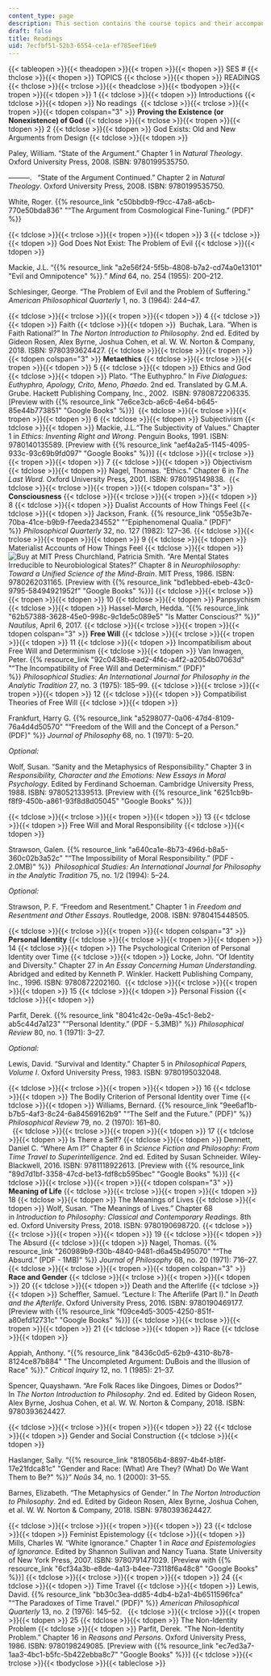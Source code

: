 ```yaml
---
content_type: page
description: This section contains the course topics and their accompanying readings.
draft: false
title: Readings
uid: 7ecfbf51-52b3-6554-ce1a-ef785eef16e9
---
```

{{< tableopen >}}{{< theadopen >}}{{< tropen >}}{{< thopen >}}
SES #
{{< thclose >}}{{< thopen >}}
TOPICS
{{< thclose >}}{{< thopen >}}
READINGS
{{< thclose >}}{{< trclose >}}{{< theadclose >}}{{< tbodyopen >}}{{< tropen >}}{{< tdopen >}}
1
{{< tdclose >}}{{< tdopen >}}
Introductions
{{< tdclose >}}{{< tdopen >}}
No readings 
{{< tdclose >}}{{< trclose >}}{{< tropen >}}{{< tdopen colspan="3" >}}
**Proving the Existence (or Nonexistence) of God**
{{< tdclose >}}{{< trclose >}}{{< tropen >}}{{< tdopen >}}
2
{{< tdclose >}}{{< tdopen >}}
God Exists: Old and New Arguments from Design
{{< tdclose >}}{{< tdopen >}}

Paley, William. “State of the Argument.” Chapter 1 in *Natural Theology*. Oxford University Press, 2008. ISBN: 9780199535750. 

———.   “State of the Argument Continued.” Chapter 2 in *Natural Theology*. Oxford University Press, 2008. ISBN: 9780199535750.

White, Roger. {{% resource_link "c50bbdb9-f9cc-47a8-a6cb-770e50bda836" "“The Argument from Cosmological Fine-Tuning.” (PDF)" %}}

{{< tdclose >}}{{< trclose >}}{{< tropen >}}{{< tdopen >}}
3
{{< tdclose >}}{{< tdopen >}}
God Does Not Exist: The Problem of Evil
{{< tdclose >}}{{< tdopen >}}

Mackie, J.L. “{{% resource_link "a2e56f24-5f5b-4808-b7a2-cd74a0e13101" "Evil and Omnipotence" %}}.” *Mind* 64, no. 254 (1955): 200–212.

Schlesinger, George. “The Problem of Evil and the Problem of Suffering.” *American Philosophical Quarterly* 1, no. 3 (1964): 244–47.

{{< tdclose >}}{{< trclose >}}{{< tropen >}}{{< tdopen >}}
4
{{< tdclose >}}{{< tdopen >}}
Faith
{{< tdclose >}}{{< tdopen >}}
 Buchak, Lara. “When is Faith Rational?” In *The Norton Introduction to Philosophy*. 2nd ed. Edited by Gideon Rosen, Alex Byrne, Joshua Cohen, et al. W. W. Norton & Company, 2018. ISBN: 9780393624427.
{{< tdclose >}}{{< trclose >}}{{< tropen >}}{{< tdopen colspan="3" >}}
**Metaethics**
{{< tdclose >}}{{< trclose >}}{{< tropen >}}{{< tdopen >}}
5
{{< tdclose >}}{{< tdopen >}}
Ethics and God
{{< tdclose >}}{{< tdopen >}}
Plato. “The Euthyphro.” In *Five Dialogues: Euthyphro, Apology, Crito, Meno, Phaedo*. 2nd ed. Translated by G.M.A. Grube. Hackett Publishing Company, Inc., 2002.  ISBN: 9780872206335. \[Preview with {{% resource_link "7e6ce3cb-a6c6-4e64-b645-85e44b773851" "Google Books" %}}\] 
{{< tdclose >}}{{< trclose >}}{{< tropen >}}{{< tdopen >}}
6
{{< tdclose >}}{{< tdopen >}}
Subjectivism
{{< tdclose >}}{{< tdopen >}}
Mackie, J.L.“The Subjectivity of Values.” Chapter 1 in *Ethics: Inventing Right and Wrong*. Penguin Books, 1991. ISBN: 9780140135589. \[Preview with {{% resource_link "aef4a2a5-1145-4095-933c-93c69b9fd097" "Google Books" %}}\]
{{< tdclose >}}{{< trclose >}}{{< tropen >}}{{< tdopen >}}
7
{{< tdclose >}}{{< tdopen >}}
Objectivism
{{< tdclose >}}{{< tdopen >}}
Nagel, Thomas. “Ethics.” Chapter 6 in *The Last Word*. Oxford University Press, 2001. ISBN: 9780195149838. 
{{< tdclose >}}{{< trclose >}}{{< tropen >}}{{< tdopen colspan="3" >}}
**Consciousness**
{{< tdclose >}}{{< trclose >}}{{< tropen >}}{{< tdopen >}}
8
{{< tdclose >}}{{< tdopen >}}
Dualist Accounts of How Things Feel
{{< tdclose >}}{{< tdopen >}}
Jackson, Frank. {{% resource_link "055e3b7e-70ba-41ce-b9b9-f7eeda234552" "“Epiphenomenal Qualia.” (PDF)" %}} *Philosophical Quarterly* 32, no. 127 (1982): 127–36.
{{< tdclose >}}{{< trclose >}}{{< tropen >}}{{< tdopen >}}
9
{{< tdclose >}}{{< tdopen >}}
Materialist Accounts of How Things Feel
{{< tdclose >}}{{< tdopen >}}
![Buy at MIT Press](/images/mp_logo.gif) Churchland, Patricia Smith. “Are Mental States Irreducible to Neurobiological States?” Chapter 8 in *Neurophilosophy: Toward a Unified Science of the Mind-Brain*. MIT Press, 1986. ISBN: 9780262031165. \[Preview with {{% resource_link "bd1ebbed-ebeb-43c0-9795-58494921952f" "Google Books" %}}\]
{{< tdclose >}}{{< trclose >}}{{< tropen >}}{{< tdopen >}}
10
{{< tdclose >}}{{< tdopen >}}
Panpsychism
{{< tdclose >}}{{< tdopen >}}
Hassel-Mørch, Hedda. “{{% resource_link "62b57388-3628-45e0-998c-9c1de5c089e5" "Is Matter Conscious?" %}}” *Nautilus*, April 6, 2017.
{{< tdclose >}}{{< trclose >}}{{< tropen >}}{{< tdopen colspan="3" >}}
**Free Will**
{{< tdclose >}}{{< trclose >}}{{< tropen >}}{{< tdopen >}}
11
{{< tdclose >}}{{< tdopen >}}
Incompatibilism about Free Will and Determinism
{{< tdclose >}}{{< tdopen >}}
Van Inwagen, Peter. {{% resource_link "92c0438b-ead2-4f4c-a4f2-a2054b07063d" "“The Incompatibility of Free Will and Determinism.” (PDF)" %}} *Philosophical Studies: An International Journal for Philosophy in the Analytic Tradition* 27, no. 3 (1975): 185–99.
{{< tdclose >}}{{< trclose >}}{{< tropen >}}{{< tdopen >}}
12
{{< tdclose >}}{{< tdopen >}}
Compatibilist Theories of Free Will
{{< tdclose >}}{{< tdopen >}}

Frankfurt, Harry G. {{% resource_link "a5298077-0a06-47d4-8109-76a4d4d50570" "“Freedom of the Will and the Concept of a Person.” (PDF)" %}} *Journal of Philosophy* 68, no. 1 (1971): 5–20.

*Optional:*

Wolf, Susan. “Sanity and the Metaphysics of Responsibility.” Chapter 3 in *Responsibility, Character and the Emotions: New Essays in Moral Psychology*. Edited by Ferdinand Schoeman. Cambridge University Press, 1988. ISBN: 9780521339513. \[Preview with {{% resource_link "6251cb9b-f8f9-450b-a861-93f8d8d05045" "Google Books" %}}\]

{{< tdclose >}}{{< trclose >}}{{< tropen >}}{{< tdopen >}}
13
{{< tdclose >}}{{< tdopen >}}
Free Will and Moral Responsibility
{{< tdclose >}}{{< tdopen >}}

Strawson, Galen. {{% resource_link "a640ca1e-8b73-496d-b8a5-360c02b3a52c" "“The Impossibility of Moral Responsibility.” (PDF - 2.0MB)" %}}  *Philosophical Studies: An International Journal for Philosophy in the Analytic Tradition* 75, no. 1/2 (1994): 5–24.

*Optional:*

Strawson, P. F. “Freedom and Resentment.” Chapter 1 in *Freedom and Resentment and Other Essays*. Routledge, 2008. ISBN: 9780415448505. 

{{< tdclose >}}{{< trclose >}}{{< tropen >}}{{< tdopen colspan="3" >}}
**Personal Identity**
{{< tdclose >}}{{< trclose >}}{{< tropen >}}{{< tdopen >}}
14
{{< tdclose >}}{{< tdopen >}}
The Psychological Criterion of Personal Identity over Time
{{< tdclose >}}{{< tdopen >}}
Locke, John. “Of Identity and Diversity.” Chapter 27 in *An Essay Concerning Human Understanding*. Abridged and edited by Kenneth P. Winkler. Hackett Publishing Company, Inc., 1996. ISBN: 9780872202160. 
{{< tdclose >}}{{< trclose >}}{{< tropen >}}{{< tdopen >}}
15
{{< tdclose >}}{{< tdopen >}}
Personal Fission
{{< tdclose >}}{{< tdopen >}}

Parfit, Derek. {{% resource_link "8041c42c-0e9a-45c1-8eb2-ab5c44d7a123" "“Personal Identity.” (PDF - 5.3MB)" %}} *Philosophical Review* 80, no. 1 (1971): 3–27. 

*Optional:*

Lewis, David. “Survival and Identity.” Chapter 5 in *Philosophical Papers, Volume I*. Oxford University Press, 1983. ISBN: 9780195032048.

{{< tdclose >}}{{< trclose >}}{{< tropen >}}{{< tdopen >}}
16
{{< tdclose >}}{{< tdopen >}}
The Bodily Criterion of Personal Identity over Time
{{< tdclose >}}{{< tdopen >}}
Williams, Bernard. {{% resource_link "9ee6af1b-b7b5-4af3-8c24-6a84569162b9" "“The Self and the Future.” (PDF)" %}} *Philosophical Review* 79, no. 2 (1970): 161–80.     
 
{{< tdclose >}}{{< trclose >}}{{< tropen >}}{{< tdopen >}}
17
{{< tdclose >}}{{< tdopen >}}
Is There a Self?
{{< tdclose >}}{{< tdopen >}}
Dennett, Daniel C. “Where Am I?” Chapter 6 in *Science Fiction and Philosophy: From Time Travel to Superintelligence*. 2nd ed. Edited by Susan Schneider. Wiley-Blackwell, 2016. ISBN: 9781118922613. \[Preview with {{% resource_link "89d7d1bf-3358-47cd-be13-fdf8cb595bec" "Google Books" %}}\]
{{< tdclose >}}{{< trclose >}}{{< tropen >}}{{< tdopen colspan="3" >}}
**Meaning of Life**
{{< tdclose >}}{{< trclose >}}{{< tropen >}}{{< tdopen >}}
18
{{< tdclose >}}{{< tdopen >}}
The Meanings of Lives
{{< tdclose >}}{{< tdopen >}}
Wolf, Susan. “The Meanings of Lives.” Chapter 68 in *Introduction to Philosophy: Classical and Contemporary Readings*. 8th ed. Oxford University Press, 2018. ISBN: 9780190698720.
{{< tdclose >}}{{< trclose >}}{{< tropen >}}{{< tdopen >}}
19
{{< tdclose >}}{{< tdopen >}}
The Absurd
{{< tdclose >}}{{< tdopen >}}
Nagel, Thomas. {{% resource_link "260989b9-f30b-4840-9481-d6a45b495070" "“The Absurd.” (PDF - 1MB)" %}} *Journal of Philosophy* 68, no. 20 (1971): 716–27.
{{< tdclose >}}{{< trclose >}}{{< tropen >}}{{< tdopen colspan="3" >}}
**Race and Gender**
{{< tdclose >}}{{< trclose >}}{{< tropen >}}{{< tdopen >}}
20
{{< tdclose >}}{{< tdopen >}}
Death and the Afterlife
{{< tdclose >}}{{< tdopen >}}
Scheffler, Samuel. “Lecture I: The Afterlife (Part I).” In *Death and the Afterlife*. Oxford University Press, 2016. ISBN: 9780190469177. \[Preview with {{% resource_link "f09ce4d5-3005-4250-851f-a80efd12731c" "Google Books" %}}\]
{{< tdclose >}}{{< trclose >}}{{< tropen >}}{{< tdopen >}}
21
{{< tdclose >}}{{< tdopen >}}
Race
{{< tdclose >}}{{< tdopen >}}

Appiah, Anthony. “{{% resource_link "8436c0d5-62b9-4310-8b78-8124ce87b884" "The Uncompleted Argument: DuBois and the Illusion of Race" %}}.” *Critical Inquiry* 12, no. 1 (1985): 21–37.

Spencer, Quayshawn. “Are Folk Races like Dingoes, Dimes or Dodos?” In *The Norton Introduction to Philosophy*. 2nd ed. Edited by Gideon Rosen, Alex Byrne, Joshua Cohen, et al. W. W. Norton & Company, 2018. ISBN: 9780393624427. 

{{< tdclose >}}{{< trclose >}}{{< tropen >}}{{< tdopen >}}
22
{{< tdclose >}}{{< tdopen >}}
Gender and Social Construction
{{< tdclose >}}{{< tdopen >}}

Haslanger, Sally. “{{% resource_link "818056b4-8897-4b4f-b18f-17e21fdca81c" "Gender and Race: (What) Are They? (What) Do We Want Them to Be?" %}}” *Noûs* 34, no. 1 (2000): 31–55.

Barnes, Elizabeth. “The Metaphysics of Gender.” In *The Norton Introduction to Philosophy*. 2nd ed. Edited by Gideon Rosen, Alex Byrne, Joshua Cohen, et al. W. W. Norton & Company, 2018. ISBN: 9780393624427.

{{< tdclose >}}{{< trclose >}}{{< tropen >}}{{< tdopen >}}
23
{{< tdclose >}}{{< tdopen >}}
Feminist Epistemology
{{< tdclose >}}{{< tdopen >}}
Mills, Charles W. “White Ignorance.” Chapter 1 in *Race and Epistemologies of Ignorance*. Edited by Shannon Sullivan and Nancy Tuana. State University of New York Press, 2007. ISBN: 9780791471029. \[Preview with {{% resource_link "6cf34a3b-e8de-4a13-b4ee-73118f6a48c8" "Google Books" %}}\]
{{< tdclose >}}{{< trclose >}}{{< tropen >}}{{< tdopen >}}
24
{{< tdclose >}}{{< tdopen >}}
Time Travel
{{< tdclose >}}{{< tdopen >}}
Lewis, David. {{% resource_link "bb30c3ea-dd85-4db4-b2a1-4b6511596fca" "“The Paradoxes of Time Travel.” (PDF)" %}} *American Philosophical Quarterly* 13, no. 2 (1976): 145–52.  
{{< tdclose >}}{{< trclose >}}{{< tropen >}}{{< tdopen >}}
25
{{< tdclose >}}{{< tdopen >}}
The Non-Identity Problem
{{< tdclose >}}{{< tdopen >}}
Parfit, Derek. “The Non-Identity Problem.” Chapter 16 in *Reasons and Persons*. Oxford University Press, 1986. ISBN: 9780198249085. \[Preview with {{% resource_link "ec7ed3a7-1aa3-4bc1-b5fc-5b422ebba8c7" "Google Books" %}}\]
{{< tdclose >}}{{< trclose >}}{{< tbodyclose >}}{{< tableclose >}}